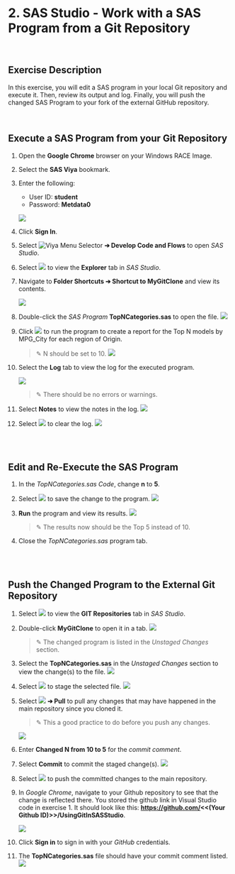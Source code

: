 

# 2. SAS Studio - Work with a SAS Program from a Git Repository 

<br>

## Exercise Description
In this exercise, you will edit a SAS program in your local Git repository and execute it.  Then, review its output and log.  Finally, you will push the changed SAS Program to your fork of the external GitHub repository.


<br>

## Execute a SAS Program from your Git Repository
1. Open the **Google Chrome** browser on your Windows RACE Image.
1. Select the **SAS Viya** bookmark.
1. Enter the following:
   - User ID: **student**
   - Password: **Metdata0**

    ![](img/SignIn.png)

1. Click **Sign In**.
1. Select ![Viya Menu Selector](img/HamburgerMenu.png) **&#10132; Develop Code and Flows** to open *SAS Studio*.
1. Select ![](img/ExplorerIcon.png) to view the **Explorer** tab in *SAS Studio*.
1. Navigate to **Folder Shortcuts &#10132; Shortcut to MyGitClone** and view its contents.
   
   ![](img/RepositoryContents.png)
2. Double-click the *SAS Program* **TopNCategories.sas** to open the file.
    ![](img/TopNProgram.png)
3. Click ![](img/Run.png) to run the program to create a report for the Top N models by MPG_City for each region of Origin.
   > &#9998; N should be set to 10.
   ![](img/Top10Results.png)
4. Select the **Log** tab to view the log for the executed program.

   ![](img/Top10Log.png)

   > &#9998; There should be no errors or warnings.
5. Select **Notes** to view the notes in the log.
   ![](img/Top10LogNotes.png)
6. Select ![](img/ClearLogIcon.png) to clear the log.
   ![](img/Top10ClearLog.png)



<br>
<br>

## Edit and Re-Execute the SAS Program
1. In the *TopNCategories.sas Code*, change **n** to **5**.
1. Select ![](img/SaveIcon.png) to save the change to the program.
    ![](img/SavedTopN.png)
1. **Run** the program and view its results.
    ![](img/Top5Results.png)

   > &#9998; The results now should be the Top 5 instead of 10.
1. Close the *TopNCategories.sas* program tab.

<br>
<br>

## Push the Changed Program to the External Git Repository
1. Select ![](img/GITIcon.png) to view the **GIT Repositories** tab in *SAS Studio*.
1. Double-click **MyGitClone** to open it in a tab.
   ![](img/MyGitUnstaged.png)
   > &#9998; The changed program is listed in the *Unstaged Changes* section.
1. Select the **TopNCategories.sas** in the *Unstaged Changes* section to view the change(s) to the file.
   ![](img/FileChanges.png)
1. Select ![](img/StageIcon.png) to stage the selected file.
   ![](img/StagedFile.png)
1. Select ![](img/PullMainIcon.png) **&#10132; Pull** to pull any changes that may have happened in the main repository since you cloned it.
   > &#9998; This a good practice to do before you push any changes.

   ![](img/PullMain.png)

1. Enter **Changed N from 10 to 5** for the *commit comment*.
1. Select **Commit** to commit the staged change(s).
   ![](img/CommitChanges.png)
1. Select ![](img/PushMainIcon.png) to push the committed changes to the main repository.
1. In *Google Chrome*, navigate to your Github repository to see that the change is reflected there.  You stored the github link in Visual Studio code in exercise 1.  It should look like this:  **https://github.com/<<(Your Github ID)>>/UsingGitInSASStudio**.
   
   ![](img/GitURL.png)
2. Click **Sign in** to sign in with your *GitHub* credentials.
3. The **TopNCategories.sas** file should have your commit comment listed.
   ![](img/UpdatedFork.png)

<br>
<br>